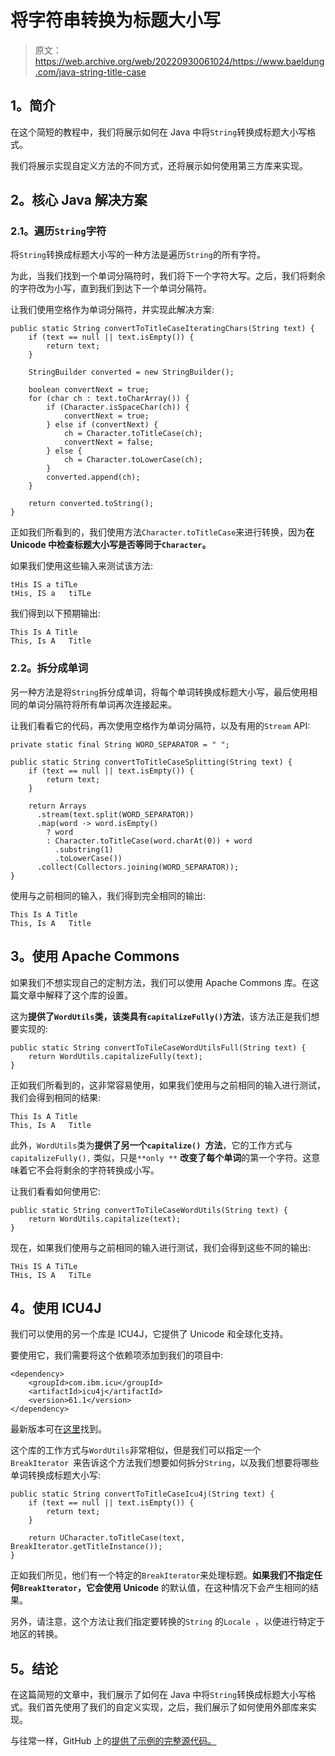 # 将字符串转换为标题大小写

> 原文：<https://web.archive.org/web/20220930061024/https://www.baeldung.com/java-string-title-case>

## 1。简介

在这个简短的教程中，我们将展示如何在 Java 中将`String`转换成标题大小写格式。

我们将展示实现自定义方法的不同方式，还将展示如何使用第三方库来实现。

## 2。核心 Java 解决方案

### 2.1。遍历`String`字符

将`String`转换成标题大小写的一种方法是遍历`String`的所有字符。

为此，当我们找到一个单词分隔符时，我们将下一个字符大写。之后，我们将剩余的字符改为小写，直到我们到达下一个单词分隔符。

让我们使用空格作为单词分隔符，并实现此解决方案:

```
public static String convertToTitleCaseIteratingChars(String text) {
    if (text == null || text.isEmpty()) {
        return text;
    }

    StringBuilder converted = new StringBuilder();

    boolean convertNext = true;
    for (char ch : text.toCharArray()) {
        if (Character.isSpaceChar(ch)) {
            convertNext = true;
        } else if (convertNext) {
            ch = Character.toTitleCase(ch);
            convertNext = false;
        } else {
            ch = Character.toLowerCase(ch);
        }
        converted.append(ch);
    }

    return converted.toString();
}
```

正如我们所看到的，我们使用方法`Character.toTitleCase`来进行转换，因为**在 Unicode 中检查标题大小写是否等同于`Character`。**

如果我们使用这些输入来测试该方法:

```
tHis IS a tiTLe
tHis, IS a   tiTLe
```

我们得到以下预期输出:

```
This Is A Title
This, Is A   Title
```

### 2.2。拆分成单词

另一种方法是将`String`拆分成单词，将每个单词转换成标题大小写，最后使用相同的单词分隔符将所有单词再次连接起来。

让我们看看它的代码，再次使用空格作为单词分隔符，以及有用的`Stream` API:

```
private static final String WORD_SEPARATOR = " ";

public static String convertToTitleCaseSplitting(String text) {
    if (text == null || text.isEmpty()) {
        return text;
    }

    return Arrays
      .stream(text.split(WORD_SEPARATOR))
      .map(word -> word.isEmpty()
        ? word
        : Character.toTitleCase(word.charAt(0)) + word
          .substring(1)
          .toLowerCase())
      .collect(Collectors.joining(WORD_SEPARATOR));
}
```

使用与之前相同的输入，我们得到完全相同的输出:

```
This Is A Title
This, Is A   Title
```

## 3。使用 Apache Commons

如果我们不想实现自己的定制方法，我们可以使用 Apache Commons 库。在这篇文章中解释了这个库的设置。

这为**提供了`WordUtils`类，该类具有`capitalizeFully()`方法**，该方法正是我们想要实现的:

```
public static String convertToTileCaseWordUtilsFull(String text) {
    return WordUtils.capitalizeFully(text);
}
```

正如我们所看到的，这非常容易使用，如果我们使用与之前相同的输入进行测试，我们会得到相同的结果:

```
This Is A Title
This, Is A   Title
```

此外，`WordUtils`类为**提供了另一个`capitalize() `方法**，它的工作方式与`capitalizeFully(),` 类似，只是`**only **` **改变了每个单词**的第一个字符。这意味着它不会将剩余的字符转换成小写。

让我们看看如何使用它:

```
public static String convertToTileCaseWordUtils(String text) {
    return WordUtils.capitalize(text);
}
```

现在，如果我们使用与之前相同的输入进行测试，我们会得到这些不同的输出:

```
THis IS A TiTLe
THis, IS A   TiTLe
```

## 4。使用 ICU4J

我们可以使用的另一个库是 ICU4J，它提供了 Unicode 和全球化支持。

要使用它，我们需要将这个依赖项添加到我们的项目中:

```
<dependency>
    <groupId>com.ibm.icu</groupId>
    <artifactId>icu4j</artifactId>
    <version>61.1</version>
</dependency>
```

最新版本可在[这里](https://web.archive.org/web/20220628122340/https://search.maven.org/classic/#search%7Cga%7C1%7Ca%3A%22icu4j%22%20AND%20g%3A%22com.ibm.icu%22)找到。

这个库的工作方式与`WordUtils`非常相似，但是我们可以指定一个`BreakIterator `来告诉这个方法我们想要如何拆分`String`，以及我们想要将哪些单词转换成标题大小写:

```
public static String convertToTitleCaseIcu4j(String text) {
    if (text == null || text.isEmpty()) {
        return text;
    }

    return UCharacter.toTitleCase(text, BreakIterator.getTitleInstance());
}
```

正如我们所见，他们有一个特定的`BreakIterator`来处理标题。**如果我们不指定任何`BreakIterator`，它会使用 Unicode** 的默认值，在这种情况下会产生相同的结果。

另外，请注意，这个方法让我们指定要转换的`String` 的`Locale `，以便进行特定于地区的转换。

## 5。结论

在这篇简短的文章中，我们展示了如何在 Java 中将`String`转换成标题大小写格式。我们首先使用了我们的自定义实现，之后，我们展示了如何使用外部库来实现。

与往常一样，GitHub 上的[提供了示例的完整源代码。](https://web.archive.org/web/20220628122340/https://github.com/eugenp/tutorials/tree/master/core-java-modules/core-java-string-conversions)